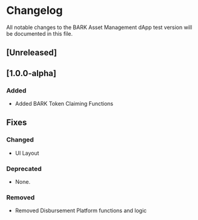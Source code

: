 # Changelog

All notable changes to the BARK Asset Management dApp test version will be documented in this file.

## [Unreleased]

## [1.0.0-alpha]
### Added
- Added BARK Token Claiming Functions

## Fixes


### Changed
- UI Layout

### Deprecated
- None.

### Removed
- Removed Disbursement Platform functions and logic